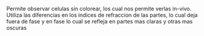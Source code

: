 Permite observar celulas sin colorear, los cual nos permite verlas in-vivo. 
Utiliza las diferencias en los indices de refraccion de las partes, lo cual deja fuera de fase y en fase lo cual se refleja en partes mas claras y otras mas oscuras